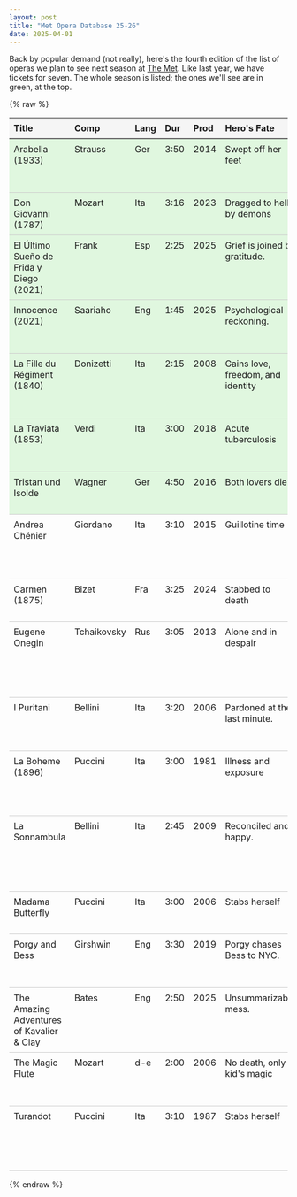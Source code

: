 ```yaml
---
layout: post
title: "Met Opera Database 25-26"
date: 2025-04-01
---
```


Back by popular demand (not really), here's the fourth edition of the list of operas we plan to see next season at [The Met](https://www.metopera.org/). Like last year, we have tickets for seven. The whole season is listed; the ones we'll see are in green, at the top.


{% raw %}
<table class='opera-table' style='table-layout: auto; width: 100%; border-collapse: collapse;'>
<tr><th style='border-bottom: 2px solid #666; background-color: #f5f5f5; text-align: left; padding: 0.5em;'>Title</th><th style='border-bottom: 2px solid #666; background-color: #f5f5f5; text-align: left; padding: 0.5em;'>Comp</th><th style='border-bottom: 2px solid #666; background-color: #f5f5f5; text-align: left; padding: 0.5em;'>Lang</th><th style='border-bottom: 2px solid #666; background-color: #f5f5f5; text-align: left; padding: 0.5em;'>Dur</th><th style='border-bottom: 2px solid #666; background-color: #f5f5f5; text-align: left; padding: 0.5em;'>Prod</th><th style='border-bottom: 2px solid #666; background-color: #f5f5f5; text-align: left; padding: 0.5em;'>Hero's Fate</th><th style='border-bottom: 2px solid #666; background-color: #f5f5f5; text-align: left; padding: 0.5em;'>Synopsis</th></tr>
<tr style="background-color: #e0f7df; border-bottom: 1px solid #ccc;"><td style='border-bottom: 1px solid #ccc; white-space: normal; vertical-align: top; padding: 0.5em;'>Arabella (1933)</td><td style='border-bottom: 1px solid #ccc; white-space: normal; vertical-align: top; padding: 0.5em;'>Strauss</td><td style='border-bottom: 1px solid #ccc; white-space: normal; vertical-align: top; padding: 0.5em;'>Ger</td><td style='border-bottom: 1px solid #ccc; white-space: normal; vertical-align: top; padding: 0.5em;'>3:50</td><td style='border-bottom: 1px solid #ccc; white-space: normal; vertical-align: top; padding: 0.5em;'>2014</td><td style='border-bottom: 1px solid #ccc; white-space: normal; vertical-align: top; padding: 0.5em;'>Swept off her feet</td><td style='border-bottom: 1px solid #ccc; white-space: normal; vertical-align: top; padding: 0.5em;'>Charming rom-com in shabby, end-stage Vienna.</td></tr>
<tr style="background-color: #e0f7df; border-bottom: 1px solid #ccc;"><td style='border-bottom: 1px solid #ccc; white-space: normal; vertical-align: top; padding: 0.5em;'>Don Giovanni (1787)</td><td style='border-bottom: 1px solid #ccc; white-space: normal; vertical-align: top; padding: 0.5em;'>Mozart</td><td style='border-bottom: 1px solid #ccc; white-space: normal; vertical-align: top; padding: 0.5em;'>Ita</td><td style='border-bottom: 1px solid #ccc; white-space: normal; vertical-align: top; padding: 0.5em;'>3:16</td><td style='border-bottom: 1px solid #ccc; white-space: normal; vertical-align: top; padding: 0.5em;'>2023</td><td style='border-bottom: 1px solid #ccc; white-space: normal; vertical-align: top; padding: 0.5em;'>Dragged to hell by demons</td><td style='border-bottom: 1px solid #ccc; white-space: normal; vertical-align: top; padding: 0.5em;'>Dissolute Don gets what he deserves.</td></tr>
<tr style="background-color: #e0f7df; border-bottom: 1px solid #ccc;"><td style='border-bottom: 1px solid #ccc; white-space: normal; vertical-align: top; padding: 0.5em;'>El Último Sueño de Frida y Diego (2021)</td><td style='border-bottom: 1px solid #ccc; white-space: normal; vertical-align: top; padding: 0.5em;'>Frank</td><td style='border-bottom: 1px solid #ccc; white-space: normal; vertical-align: top; padding: 0.5em;'>Esp</td><td style='border-bottom: 1px solid #ccc; white-space: normal; vertical-align: top; padding: 0.5em;'>2:25</td><td style='border-bottom: 1px solid #ccc; white-space: normal; vertical-align: top; padding: 0.5em;'>2025</td><td style='border-bottom: 1px solid #ccc; white-space: normal; vertical-align: top; padding: 0.5em;'>Grief is joined by gratitude.</td><td style='border-bottom: 1px solid #ccc; white-space: normal; vertical-align: top; padding: 0.5em;'>You can return from the dead, but it won't be easy.</td></tr>
<tr style="background-color: #e0f7df; border-bottom: 1px solid #ccc;"><td style='border-bottom: 1px solid #ccc; white-space: normal; vertical-align: top; padding: 0.5em;'>Innocence (2021)</td><td style='border-bottom: 1px solid #ccc; white-space: normal; vertical-align: top; padding: 0.5em;'>Saariaho</td><td style='border-bottom: 1px solid #ccc; white-space: normal; vertical-align: top; padding: 0.5em;'>Eng</td><td style='border-bottom: 1px solid #ccc; white-space: normal; vertical-align: top; padding: 0.5em;'>1:45</td><td style='border-bottom: 1px solid #ccc; white-space: normal; vertical-align: top; padding: 0.5em;'>2025</td><td style='border-bottom: 1px solid #ccc; white-space: normal; vertical-align: top; padding: 0.5em;'>Psychological reckoning.</td><td style='border-bottom: 1px solid #ccc; white-space: normal; vertical-align: top; padding: 0.5em;'>A wedding is shattered by resurfacing trauma.</td></tr>
<tr style="background-color: #e0f7df; border-bottom: 1px solid #ccc;"><td style='border-bottom: 1px solid #ccc; white-space: normal; vertical-align: top; padding: 0.5em;'>La Fille du Régiment (1840)</td><td style='border-bottom: 1px solid #ccc; white-space: normal; vertical-align: top; padding: 0.5em;'>Donizetti</td><td style='border-bottom: 1px solid #ccc; white-space: normal; vertical-align: top; padding: 0.5em;'>Ita</td><td style='border-bottom: 1px solid #ccc; white-space: normal; vertical-align: top; padding: 0.5em;'>2:15</td><td style='border-bottom: 1px solid #ccc; white-space: normal; vertical-align: top; padding: 0.5em;'>2008</td><td style='border-bottom: 1px solid #ccc; white-space: normal; vertical-align: top; padding: 0.5em;'>Gains love, freedom, and identity</td><td style='border-bottom: 1px solid #ccc; white-space: normal; vertical-align: top; padding: 0.5em;'>Girl defies nobility to marry the man she loves.</td></tr>
<tr style="background-color: #e0f7df; border-bottom: 1px solid #ccc;"><td style='border-bottom: 1px solid #ccc; white-space: normal; vertical-align: top; padding: 0.5em;'>La Traviata (1853)</td><td style='border-bottom: 1px solid #ccc; white-space: normal; vertical-align: top; padding: 0.5em;'>Verdi</td><td style='border-bottom: 1px solid #ccc; white-space: normal; vertical-align: top; padding: 0.5em;'>Ita</td><td style='border-bottom: 1px solid #ccc; white-space: normal; vertical-align: top; padding: 0.5em;'>3:00</td><td style='border-bottom: 1px solid #ccc; white-space: normal; vertical-align: top; padding: 0.5em;'>2018</td><td style='border-bottom: 1px solid #ccc; white-space: normal; vertical-align: top; padding: 0.5em;'>Acute tuberculosis</td><td style='border-bottom: 1px solid #ccc; white-space: normal; vertical-align: top; padding: 0.5em;'>Real love can't stop a real sick party girl.</td></tr>
<tr style="background-color: #e0f7df; border-bottom: 1px solid #ccc;"><td style='border-bottom: 1px solid #ccc; white-space: normal; vertical-align: top; padding: 0.5em;'>Tristan und Isolde</td><td style='border-bottom: 1px solid #ccc; white-space: normal; vertical-align: top; padding: 0.5em;'>Wagner</td><td style='border-bottom: 1px solid #ccc; white-space: normal; vertical-align: top; padding: 0.5em;'>Ger</td><td style='border-bottom: 1px solid #ccc; white-space: normal; vertical-align: top; padding: 0.5em;'>4:50</td><td style='border-bottom: 1px solid #ccc; white-space: normal; vertical-align: top; padding: 0.5em;'>2016</td><td style='border-bottom: 1px solid #ccc; white-space: normal; vertical-align: top; padding: 0.5em;'>Both lovers die.</td><td style='border-bottom: 1px solid #ccc; white-space: normal; vertical-align: top; padding: 0.5em;'>Don't let your maid mix your death potion.</td></tr>
<tr style=" border-bottom: 1px solid #ccc;"><td style='border-bottom: 1px solid #ccc; white-space: normal; vertical-align: top; padding: 0.5em;'>Andrea Chénier</td><td style='border-bottom: 1px solid #ccc; white-space: normal; vertical-align: top; padding: 0.5em;'>Giordano</td><td style='border-bottom: 1px solid #ccc; white-space: normal; vertical-align: top; padding: 0.5em;'>Ita</td><td style='border-bottom: 1px solid #ccc; white-space: normal; vertical-align: top; padding: 0.5em;'>3:10</td><td style='border-bottom: 1px solid #ccc; white-space: normal; vertical-align: top; padding: 0.5em;'>2015</td><td style='border-bottom: 1px solid #ccc; white-space: normal; vertical-align: top; padding: 0.5em;'>Guillotine time</td><td style='border-bottom: 1px solid #ccc; white-space: normal; vertical-align: top; padding: 0.5em;'>Nobdy expects the French Revolution...to be tragic.</td></tr>
<tr style=" border-bottom: 1px solid #ccc;"><td style='border-bottom: 1px solid #ccc; white-space: normal; vertical-align: top; padding: 0.5em;'>Carmen (1875)</td><td style='border-bottom: 1px solid #ccc; white-space: normal; vertical-align: top; padding: 0.5em;'>Bizet</td><td style='border-bottom: 1px solid #ccc; white-space: normal; vertical-align: top; padding: 0.5em;'>Fra</td><td style='border-bottom: 1px solid #ccc; white-space: normal; vertical-align: top; padding: 0.5em;'>3:25</td><td style='border-bottom: 1px solid #ccc; white-space: normal; vertical-align: top; padding: 0.5em;'>2024</td><td style='border-bottom: 1px solid #ccc; white-space: normal; vertical-align: top; padding: 0.5em;'>Stabbed to death</td><td style='border-bottom: 1px solid #ccc; white-space: normal; vertical-align: top; padding: 0.5em;'>She was born free and free she will die.</td></tr>
<tr style=" border-bottom: 1px solid #ccc;"><td style='border-bottom: 1px solid #ccc; white-space: normal; vertical-align: top; padding: 0.5em;'>Eugene Onegin</td><td style='border-bottom: 1px solid #ccc; white-space: normal; vertical-align: top; padding: 0.5em;'>Tchaikovsky</td><td style='border-bottom: 1px solid #ccc; white-space: normal; vertical-align: top; padding: 0.5em;'>Rus</td><td style='border-bottom: 1px solid #ccc; white-space: normal; vertical-align: top; padding: 0.5em;'>3:05</td><td style='border-bottom: 1px solid #ccc; white-space: normal; vertical-align: top; padding: 0.5em;'>2013</td><td style='border-bottom: 1px solid #ccc; white-space: normal; vertical-align: top; padding: 0.5em;'>Alone and in despair</td><td style='border-bottom: 1px solid #ccc; white-space: normal; vertical-align: top; padding: 0.5em;'>Selfish hero regrets rejecting young woman's love.</td></tr>
<tr style=" border-bottom: 1px solid #ccc;"><td style='border-bottom: 1px solid #ccc; white-space: normal; vertical-align: top; padding: 0.5em;'>I Puritani</td><td style='border-bottom: 1px solid #ccc; white-space: normal; vertical-align: top; padding: 0.5em;'>Bellini</td><td style='border-bottom: 1px solid #ccc; white-space: normal; vertical-align: top; padding: 0.5em;'>Ita</td><td style='border-bottom: 1px solid #ccc; white-space: normal; vertical-align: top; padding: 0.5em;'>3:20</td><td style='border-bottom: 1px solid #ccc; white-space: normal; vertical-align: top; padding: 0.5em;'>2006</td><td style='border-bottom: 1px solid #ccc; white-space: normal; vertical-align: top; padding: 0.5em;'>Pardoned at the last minute.</td><td style='border-bottom: 1px solid #ccc; white-space: normal; vertical-align: top; padding: 0.5em;'>Puritans vs royalists in the English civil war.</td></tr>
<tr style=" border-bottom: 1px solid #ccc;"><td style='border-bottom: 1px solid #ccc; white-space: normal; vertical-align: top; padding: 0.5em;'>La Boheme (1896)</td><td style='border-bottom: 1px solid #ccc; white-space: normal; vertical-align: top; padding: 0.5em;'>Puccini</td><td style='border-bottom: 1px solid #ccc; white-space: normal; vertical-align: top; padding: 0.5em;'>Ita</td><td style='border-bottom: 1px solid #ccc; white-space: normal; vertical-align: top; padding: 0.5em;'>3:00</td><td style='border-bottom: 1px solid #ccc; white-space: normal; vertical-align: top; padding: 0.5em;'>1981</td><td style='border-bottom: 1px solid #ccc; white-space: normal; vertical-align: top; padding: 0.5em;'>Illness and exposure</td><td style='border-bottom: 1px solid #ccc; white-space: normal; vertical-align: top; padding: 0.5em;'>Paris is too sexy for two starving, freezing artists.</td></tr>
<tr style=" border-bottom: 1px solid #ccc;"><td style='border-bottom: 1px solid #ccc; white-space: normal; vertical-align: top; padding: 0.5em;'>La Sonnambula</td><td style='border-bottom: 1px solid #ccc; white-space: normal; vertical-align: top; padding: 0.5em;'>Bellini</td><td style='border-bottom: 1px solid #ccc; white-space: normal; vertical-align: top; padding: 0.5em;'>Ita</td><td style='border-bottom: 1px solid #ccc; white-space: normal; vertical-align: top; padding: 0.5em;'>2:45</td><td style='border-bottom: 1px solid #ccc; white-space: normal; vertical-align: top; padding: 0.5em;'>2009</td><td style='border-bottom: 1px solid #ccc; white-space: normal; vertical-align: top; padding: 0.5em;'>Reconciled and happy.</td><td style='border-bottom: 1px solid #ccc; white-space: normal; vertical-align: top; padding: 0.5em;'>Girls shouldn't sleepwalk into the wrong bedroom.</td></tr>
<tr style=" border-bottom: 1px solid #ccc;"><td style='border-bottom: 1px solid #ccc; white-space: normal; vertical-align: top; padding: 0.5em;'>Madama Butterfly</td><td style='border-bottom: 1px solid #ccc; white-space: normal; vertical-align: top; padding: 0.5em;'>Puccini</td><td style='border-bottom: 1px solid #ccc; white-space: normal; vertical-align: top; padding: 0.5em;'>Ita</td><td style='border-bottom: 1px solid #ccc; white-space: normal; vertical-align: top; padding: 0.5em;'>3:00</td><td style='border-bottom: 1px solid #ccc; white-space: normal; vertical-align: top; padding: 0.5em;'>2006</td><td style='border-bottom: 1px solid #ccc; white-space: normal; vertical-align: top; padding: 0.5em;'>Stabs herself</td><td style='border-bottom: 1px solid #ccc; white-space: normal; vertical-align: top; padding: 0.5em;'>Geisha should have known better</td></tr>
<tr style=" border-bottom: 1px solid #ccc;"><td style='border-bottom: 1px solid #ccc; white-space: normal; vertical-align: top; padding: 0.5em;'>Porgy and Bess</td><td style='border-bottom: 1px solid #ccc; white-space: normal; vertical-align: top; padding: 0.5em;'>Girshwin</td><td style='border-bottom: 1px solid #ccc; white-space: normal; vertical-align: top; padding: 0.5em;'>Eng</td><td style='border-bottom: 1px solid #ccc; white-space: normal; vertical-align: top; padding: 0.5em;'>3:30</td><td style='border-bottom: 1px solid #ccc; white-space: normal; vertical-align: top; padding: 0.5em;'>2019</td><td style='border-bottom: 1px solid #ccc; white-space: normal; vertical-align: top; padding: 0.5em;'>Porgy chases Bess to NYC.</td><td style='border-bottom: 1px solid #ccc; white-space: normal; vertical-align: top; padding: 0.5em;'>Disabled black man fights for love and dignity.</td></tr>
<tr style=" border-bottom: 1px solid #ccc;"><td style='border-bottom: 1px solid #ccc; white-space: normal; vertical-align: top; padding: 0.5em;'>The Amazing Adventures of Kavalier & Clay</td><td style='border-bottom: 1px solid #ccc; white-space: normal; vertical-align: top; padding: 0.5em;'>Bates</td><td style='border-bottom: 1px solid #ccc; white-space: normal; vertical-align: top; padding: 0.5em;'>Eng</td><td style='border-bottom: 1px solid #ccc; white-space: normal; vertical-align: top; padding: 0.5em;'>2:50</td><td style='border-bottom: 1px solid #ccc; white-space: normal; vertical-align: top; padding: 0.5em;'>2025</td><td style='border-bottom: 1px solid #ccc; white-space: normal; vertical-align: top; padding: 0.5em;'>Unsummarizable mess.</td><td style='border-bottom: 1px solid #ccc; white-space: normal; vertical-align: top; padding: 0.5em;'>Jewish cousins move to the US to fight the nazis.</td></tr>
<tr style=" border-bottom: 1px solid #ccc;"><td style='border-bottom: 1px solid #ccc; white-space: normal; vertical-align: top; padding: 0.5em;'>The Magic Flute</td><td style='border-bottom: 1px solid #ccc; white-space: normal; vertical-align: top; padding: 0.5em;'>Mozart</td><td style='border-bottom: 1px solid #ccc; white-space: normal; vertical-align: top; padding: 0.5em;'>d-e</td><td style='border-bottom: 1px solid #ccc; white-space: normal; vertical-align: top; padding: 0.5em;'>2:00</td><td style='border-bottom: 1px solid #ccc; white-space: normal; vertical-align: top; padding: 0.5em;'>2006</td><td style='border-bottom: 1px solid #ccc; white-space: normal; vertical-align: top; padding: 0.5em;'>No death, only kid's magic</td><td style='border-bottom: 1px solid #ccc; white-space: normal; vertical-align: top; padding: 0.5em;'>Abridged children's Zauberflote for xmas.</td></tr>
<tr style=" border-bottom: 1px solid #ccc;"><td style='border-bottom: 1px solid #ccc; white-space: normal; vertical-align: top; padding: 0.5em;'>Turandot</td><td style='border-bottom: 1px solid #ccc; white-space: normal; vertical-align: top; padding: 0.5em;'>Puccini</td><td style='border-bottom: 1px solid #ccc; white-space: normal; vertical-align: top; padding: 0.5em;'>Ita</td><td style='border-bottom: 1px solid #ccc; white-space: normal; vertical-align: top; padding: 0.5em;'>3:10</td><td style='border-bottom: 1px solid #ccc; white-space: normal; vertical-align: top; padding: 0.5em;'>1987</td><td style='border-bottom: 1px solid #ccc; white-space: normal; vertical-align: top; padding: 0.5em;'>Stabs herself</td><td style='border-bottom: 1px solid #ccc; white-space: normal; vertical-align: top; padding: 0.5em;'>Heartless, unattainable princess makes a mess</td></tr>
</table>
{% endraw %}
